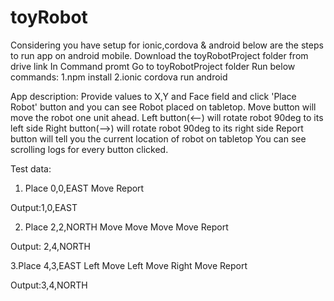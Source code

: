 # toyRobot
Considering you have setup for ionic,cordova & android below are the steps to run app on android mobile.
Download the toyRobotProject folder from drive link
In Command promt Go to toyRobotProject folder
Run below commands:
1.npm install
2.ionic cordova run android

App description:
Provide values to X,Y and Face field and click 'Place Robot' button and you can see Robot placed on tabletop.
Move button will move the robot one unit ahead.
Left button(<--) will rotate robot 90deg to its left side
Right button(-->) will rotate robot 90deg to its right side
Report button will tell you the current location of robot on tabletop
You can see scrolling logs for every button clicked.

Test data:
1. Place 0,0,EAST
Move
Report	

Output:1,0,EAST

2. Place 2,2,NORTH
Move
Move
Move
Move
Report

Output: 2,4,NORTH

3.Place 4,3,EAST
Left
Move
Left
Move
Right
Move
Report

Output:3,4,NORTH
